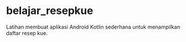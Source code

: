 # belajar_resepkue
Latihan membuat aplikasi Android Kotlin sederhana untuk menampilkan daftar resep kue.
